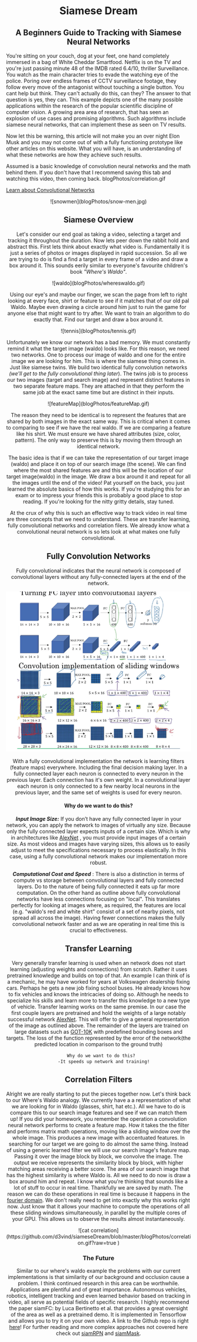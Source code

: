 # <center>Siamese Dream</center>
## <center>A Beginners Guide to Tracking with Siamese Neural Networks</center>

You're sitting on your couch, dog at your feet, one hand completely immersed in a bag of White Cheddar Smartfood. Netflix is on the TV and you're just passing minute 48 of the IMDB rated 6.4/10, thriller Surveillance. You watch as the main character tries to evade the watching eye of the police. Poring over endless frames of CCTV surveillance footage, they follow every move of the antagonist without touching a single button. You cant help but think. They can't actually do this, can they?  The answer to that question is yes, they can. This example depicts one of the many possible applications within the research of the popular scientific discipline of computer vision. A growing area area of research, that has seen an explosion of use cases and promising algorithms. Such algorithms include siamese neural networks, that can implement these as seen on TV results.

Now let this be warning, this article will not make you an over night Elon Musk and you may not come out of with a fully functioning prototype like other articles on this website. What you will have, is an understanding of what these networks are how they achieve such results.

Assumed is a basic knowledge of convolution neural networks and the math behind them. If you don't have that I recommend saving this tab and watching this video, then coming back.
blogPhotos/correlation.gif

[Learn about Convolutional Networks][0f7dd8c6]

[0f7dd8c6]: https://www.youtube.com/watch?v=YRhxdVk_sIs "link"


<center>![snowmen](blogPhotos/snow-men.jpg)

## Siamese Overview

Let's consider our end goal as taking a video, selecting a target and tracking it throughout the duration. Now lets peer down the rabbit hold and abstract this. First lets think about exactly what video is. Fundamentally it is just a series of photos or images displayed in rapid succession. So all we are trying to do is find a find a target in every frame of a video and draw a box around it. This sounds eerily similar to everyone's favourite children's book _"Where's Waldo"_.
<center>![waldo](blogPhotos/whereswaldo.gif)

Using our eye's and maybe our finger,  we scan the page from left to right looking at every face, shirt or feature to see if it matches that of our old pal Waldo. Maybe even drawing a circle around him just to ruin the game for anyone else that might want to try after.  We want to train an algorithm to do exactly that. Find our target and draw a box around it.

<center>![tennis](blogPhotos/tennis.gif)

Unfortunately we know our network has a bad memory. We must constantly remind it what the target image (waldo) looks like. For this reason, we need two networks. One to process our image of waldo and one for the entire image we are looking for him. This is where the siamese thing comes in. Just like siamese twins. We build two identical fully convolution networks _(we'll get to the fully convolutional thing later_). The twins job is to process our two images (target and search image) and represent distinct features in two separate feature maps. They are attached in that they perform the same job at the exact same time but are distinct in their inputs.
<center> ![featureMap](blogPhotos/featureMap.gif)

The reason they need to be identical is to represent the features that are shared by both images in the exact same way. This is critical when it comes to comparing to see if we have the real waldo. If we are comparing a feature like his shirt. We must ensure we have shared attributes (size, color, pattern). The only way to preserve this is by moving them through an identical network.



The basic idea is that if we can take the representation of our target image (waldo) and place it on top of our search image (the scene). We can find where the most shared features are and this will be the location of our target image(waldo) in the image. We draw a box around it and repeat for all the images until the end of the video! Pat yourself on the back, you just learned the absolute basics of how this works. If you're studying this for an exam or to impress your friends this is probably a good place to stop reading. If you're looking for the nitty gritty details, stay tuned.

At the crux of why this is such an effective way to track video in real time are three concepts that we need to understand. These are transfer learning, fully convolutional networks and correlation filers.
We already know what a convolutional neural network is so lets look at what makes one fully convolutional.

## Fully Convolution Networks
Fully convolutional indicates that the neural network is composed of convolutional layers without any fully-connected layers at the end of the network.

![conv image](blogPhotos/fullyConv.png)

With a fully convolutional implementation the network is learning filters (feature maps) everywhere. Including the final decision making layer.
In a fully connected layer each neuron is connected to every neuron in the previous layer. Each connection has it's own weight. In a convolutional layer each neuron is only connected to a few nearby local neurons in the previous layer, and the same set of weights is used for every neuron.

#### Why do we want to do this?
_**Input Image Size:**_  If you don’t have any fully connected layer in your network, you can apply the network to images of virtually any size. Because only the fully connected layer expects inputs of a certain size. Which is why in architectures like [AlexNet][772ec5d6]
, you must provide input images of a certain size. As most videos and images have varying sizes, this allows us to easily adjust to meet the specifications necessary to process elastically. In this case, using a fully convolutional network makes our implementation more robust.


  [772ec5d6]: https://medium.com/@smallfishbigsea/a-walk-through-of-alexnet-6cbd137a5637 "a"

  _**Computational Cost and Speed**_ : There is also a distinction in terms of compute vs storage between convolutional layers and fully connected layers.
    Do to the nature of being fully connected it eats up far more computation. On the other hand as outline above fully convolutional networks have less connections focusing on "local". This translates perfectly for looking at images where, as required, the features are local (e.g. "waldo's red and white shirt" consist of a set of nearby pixels, not spread all across the image). Having fewer connections makes the fully convolutional network faster and as we are operating in real time this is crucial to effectiveness.



## Transfer Learning
Very generally transfer learning is used when an network does not start learning (adjusting weights and connections) from scratch. Rather it uses pretrained knowledge and builds on top of that. An example I can think of is a mechanic, he may have worked for years at Volkswagen dealership fixing cars. Perhaps he gets a new job fixing school buses. He already knows how to fix vehicles and knows the intricacies of doing so. Although he needs to specialize his skills and learn more to transfer this knowledge to a new type of vehicle. Transfer learning works on the same premise. In our case the first couple layers are pretrained and hold the weights of a large notably successful network [AlexNet](https://mediuAlexNet"m.com/@smallfishbigsea/a-walk-through-of-alexnet-6cbd137a5637). This will offer to give a general representation of the image as outlined above. The remainder of the layers are trained on large datasets such as [GOT-10K](http://got-10k.aitestunion.com/) with predefined bounding boxes and targets. The loss of the function represented by the error of the network(the predicted location in comparison to the ground truth)

      Why do we want to do this?
        -It speeds up network and training!







## Correlation Filters
Alright we are really starting to put the pieces together now. Let's think back to our Where's Waldo analogy. We currently have a a representation of what we are looking for in Waldo (glasses, shirt, hat etc.). All we have to do is compare this to our search image features and see if we can match them up!
 If you did your homework, you remember the operation a convolution neural network performs to create a feature map. How it takes the the filter and performs matrix math operations, moving like a sliding window over the whole image. This produces a new image with accentuated features. In searching for our target we are going to do almost the same thing. Instead of using a generic learned filter we will use our search image's feature map. Passing it over the image block by block, we convolve the image. The output we receive represents the similarity block by block, with higher matching areas receiving a better score. The area of our search image that has the highest similarity is where Waldo is. All we need to do now is draw a box around him and repeat.
 I know what you're thinking that sounds like a lot of stuff to occur in real time. Thankfully we are saved by math. The reason we can do these operations in real time is because it happens in the [fourier domain](https://betterexplained.com/articles/an-interactive-guide-to-the-fourier-transform/). We don't really need to get into exactly why this works right now. Just know that it allows your machine to compute the operations of all these sliding windows simultaneously, in parallel by the multiple cores of your GPU. This allows us to observe the results almost instantaneously.


<center> ![cat correlation](https://github.com/d3vind/siameseDream/blob/master/blogPhotos/correlation.gif?raw=true
)




### The Future
Similar to our where's waldo example the problems with our current implementations is that similarity of our background and occlusion cause a problem. I think continued research in this area can be worthwhile. Applications are plentiful and of great importance. Autonomous vehicles, robotics, intelligent tracking and even learned behavior based on tracking in video, all serve as potential fields of specific research.
I highly recommend the paper siamFC: by Luca Bertinetto et al. that provides a great oversight of the area as well as a pretrained demo. It is implemented in Tensorflow and allows you to try it on your own video. A link to the Github repo is right [here](https://github.com/torrvision/siamfc-tf)!
For further reading and more complex approaches not covered here check out [siamRPN](https://github.com/foolwood/DaSiamRPN) and [siamMask](https://github.com/foolwood/SiamMask).
